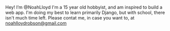 Hey! I’m @NoahLloyd
I'm a 15 year old hobbyist, and am inspired to build a web app.
I'm doing my best to learn primarily Django, but with school, there isn't much time left.
Please contat me, in case you want to, at noahlloydrobson@gmail.com

<!---
NoahLloyd/NoahLloyd is a ✨ special ✨ repository because its `README.md` (this file) appears on your GitHub profile.
You can click the Preview link to take a look at your changes.
--->
